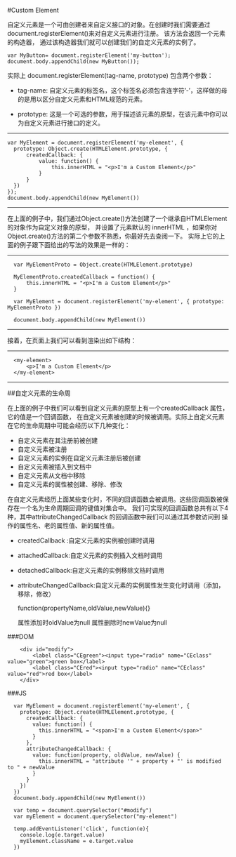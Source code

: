 #Custom Element

自定义元素是一个可由创建者来自定义接口的对象。在创建时我们需要通过 document.registerElement()来对自定义元素进行注册。
该方法会返回一个元素的构造器，
通过该构造器我们就可以创建我们的自定义元素的实例了。

    var MyButton= document.registerElement('my-button');
    document.body.appendChild(new MyButton());
    
实际上 document.registerElement(tag-name, prototype) 包含两个参数：

*  tag-name: 自定义元素的标签名，这个标签名必须包含连字符’-’，这样做的母的是用以区分自定义元素和HTML规范的元素。

*  prototype: 这是一个可选的参数，用于描述该元素的原型，在该元素中你可以为自定义元素进行接口的定义。

-----------------------------

    var MyElement = document.registerElement('my-element', { 
      prototype: Object.create(HTMLElement.prototype, { 
          createdCallback: { 
              value: function() { 
                  this.innerHTML = "<p>I'm a Custom Element</p>"
              } 
          } 
      }) 
    });
    document.body.appendChild(new MyElement())
    
-----------------------------
      
在上面的例子中，我们通过Object.create()方法创建了一个继承自HTMLElement的对象作为自定义对象的原型，
并设置了元素默认的 innerHTML ，如果你对Object.create()方法的第二个参数不熟悉，你最好先去查阅一下。
实际上它的上面的例子跟下面给出的写法的效果是一样的：

-----------------------------

      var MyElementProto = Object.create(HTMLElement.prototype)
      
      MyElementProto.createdCallback = function() {
          this.innerHTML = "<p>I'm a Custom Element</p>"
      }
      
      var MyElement = document.registerElement('my-element', { prototype: MyElementProto })
      
      document.body.appendChild(new MyElement())
      
-----------------------------
      
接着，在页面上我们可以看到渲染出如下结构：

-----------------------------

      <my-element>
          <p>I'm a Custom Element</p>
      </my-element>
-----------------------------

##自定义元素的生命周

在上面的例子中我们可以看到自定义元素的原型上有一个createdCallback 属性，它的值是一个回调函数，
在自定义元素被创建的时候被调用。实际上自定义元素在它的生命周期中可能会经历以下几种变化：

* 自定义元素在其注册前被创建
* 自定义元素被注册
* 自定义元素的实例在自定义元素注册后被创建
* 自定义元素被插入到文档中
* 自定义元素从文档中移除
* 自定义元素的属性被创建、移除、修改

在自定义元素经历上面某些变化时，不同的回调函数会被调用。这些回调函数被保存在一个名为生命周期回调的键值对集合中。
我们可实现的回调函数总共有以下4种，其中attributeChangedCallback 的回调函数中我们可以通过其参数访问到
操作的属性名、老的属性值、新的属性值。

* createdCallback :自定义元素的实例被创建时调用
* attachedCallback:自定义元素的实例插入文档时调用
* detachedCallback:自定义元素的实例移除文档时调用
* attributeChangedCallback:自定义元素的实例属性发生变化时调用（添加，移除，修改）

  function(propertyName,oldValue,newValue){}
  
  属性添加时oldValue为null
  属性删除时newValue为null
  
###DOM

        <div id="modify">
            <label class="CEgreen"><input type="radio" name="CEclass" value="green">green box</label>
            <label class="CEred"><input type="radio" name="CEclass" value="red">red box</label>
        </div>
        
###JS

      var MyElement = document.registerElement('my-element', { 
        prototype: Object.create(HTMLElement.prototype, { 
          createdCallback: { 
            value: function() {
              this.innerHTML = "<span>I'm a Custom Element</span>"
            }
          },
          attributeChangedCallback: {
            value: function(property, oldValue, newValue) {
              this.innerHTML = "attribute '" + property + "' is modified to " + newValue
            }
          }
        }) 
      })
      document.body.appendChild(new MyElement())
      
      var temp = document.querySelector("#modify")
      var myElement = document.querySelector("my-element")
      
      temp.addEventListener('click', function(e){
        console.log(e.target.value)
        myElement.className = e.target.value
      })
